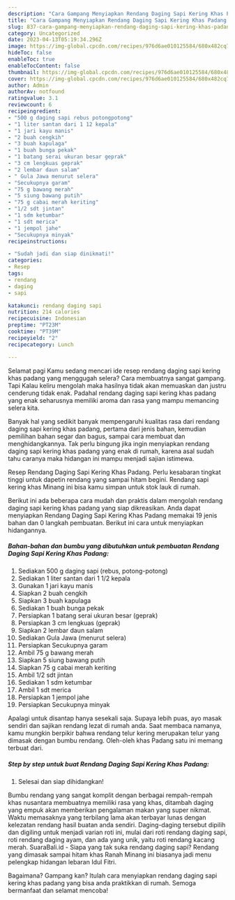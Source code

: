 ```yaml
---
description: "Cara Gampang Menyiapkan Rendang Daging Sapi Kering Khas Padang yang Bisa Manjain Lidah "
title: "Cara Gampang Menyiapkan Rendang Daging Sapi Kering Khas Padang yang Bisa Manjain Lidah "
slug: 837-cara-gampang-menyiapkan-rendang-daging-sapi-kering-khas-padang-yang-bisa-manjain-lidah
category: Uncategorized
date: 2023-04-13T05:19:34.296Z
image: https://img-global.cpcdn.com/recipes/976d6ae010125584/680x482cq70/rendang-daging-sapi-kering-khas-padang-foto-resep-utama.jpg
hideToc: false
enableToc: true
enableTocContent: false
thumbnail: https://img-global.cpcdn.com/recipes/976d6ae010125584/680x482cq70/rendang-daging-sapi-kering-khas-padang-foto-resep-utama.jpg
cover: https://img-global.cpcdn.com/recipes/976d6ae010125584/680x482cq70/rendang-daging-sapi-kering-khas-padang-foto-resep-utama.jpg
author: Admin
authorAv: notfound
ratingvalue: 3.1
reviewcount: 6
recipeingredient:
- "500 g daging sapi rebus potongpotong"
- "1 liter santan dari 1 12 kepala"
- "1 jari kayu manis"
- "2 buah cengkih"
- "3 buah kapulaga"
- "1 buah bunga pekak"
- "1 batang serai ukuran besar geprak"
- "3 cm lengkuas geprak"
- "2 lembar daun salam"
- " Gula Jawa menurut selera"
- "Secukupnya garam"
- "75 g bawang merah"
- "5 siung bawang putih"
- "75 g cabai merah keriting"
- "1/2 sdt jintan"
- "1 sdm ketumbar"
- "1 sdt merica"
- "1 jempol jahe"
- "Secukupnya minyak"
recipeinstructions:

- "Sudah jadi dan siap dinikmati!"
categories:
- Resep
tags:
- rendang
- daging
- sapi

katakunci: rendang daging sapi 
nutrition: 214 calories
recipecuisine: Indonesian
preptime: "PT23M"
cooktime: "PT39M"
recipeyield: "2"
recipecategory: Lunch

---
```



Selamat pagi Kamu sedang mencari ide resep rendang daging sapi kering khas padang yang menggugah selera? Cara membuatnya sangat gampang. Tapi Kalau keliru mengolah maka hasilnya tidak akan memuaskan dan justru cenderung tidak enak. Padahal rendang daging sapi kering khas padang yang enak seharusnya memiliki aroma dan rasa yang mampu memancing selera kita.


Banyak hal yang sedikit banyak mempengaruhi kualitas rasa dari rendang daging sapi kering khas padang, pertama dari jenis bahan, kemudian pemilihan bahan segar dan bagus, sampai cara membuat dan menghidangkannya. Tak perlu bingung jika ingin menyiapkan rendang daging sapi kering khas padang yang enak di rumah, karena asal sudah tahu caranya maka hidangan ini mampu menjadi sajian istimewa.

Resep Rendang Daging Sapi Kering Khas Padang. Perlu kesabaran tingkat tinggi untuk dapetin rendang yang sampai hitam begini. Rendang sapi kering khas Minang ini bisa kamu simpan untuk stok lauk di rumah.


Berikut ini ada beberapa cara mudah dan praktis dalam mengolah rendang daging sapi kering khas padang yang siap dikreasikan. Anda dapat menyiapkan Rendang Daging Sapi Kering Khas Padang memakai 19 jenis bahan dan 0 langkah pembuatan. Berikut ini cara untuk menyiapkan hidangannya.

<!--inarticleads1-->

##### Bahan-bahan dan bumbu yang dibutuhkan untuk pembuatan Rendang Daging Sapi Kering Khas Padang:

1. Sediakan 500 g daging sapi (rebus, potong-potong)
1. Sediakan 1 liter santan dari 1 1/2 kepala
1. Gunakan 1 jari kayu manis
1. Siapkan 2 buah cengkih
1. Siapkan 3 buah kapulaga
1. Sediakan 1 buah bunga pekak
1. Persiapkan 1 batang serai ukuran besar (geprak)
1. Persiapkan 3 cm lengkuas (geprak)
1. Siapkan 2 lembar daun salam
1. Sediakan  Gula Jawa (menurut selera)
1. Persiapkan Secukupnya garam
1. Ambil 75 g bawang merah
1. Siapkan 5 siung bawang putih
1. Siapkan 75 g cabai merah keriting
1. Ambil 1/2 sdt jintan
1. Sediakan 1 sdm ketumbar
1. Ambil 1 sdt merica
1. Persiapkan 1 jempol jahe
1. Persiapkan Secukupnya minyak


Apalagi untuk disantap hanya sesekali saja. Supaya lebih puas, ayo masak sendiri dan sajikan rendang lezat di rumah anda. Saat membaca namanya, kamu mungkin berpikir bahwa rendang telur kering merupakan telur yang dimasak dengan bumbu rendang. Oleh-oleh khas Padang satu ini memang terbuat dari. 

<!--inarticleads2-->

##### Step by step untuk buat Rendang Daging Sapi Kering Khas Padang:


1. Selesai dan siap dihidangkan!

Bumbu rendang yang sangat komplit dengan berbagai rempah-rempah khas nusantara membuatnya memiliki rasa yang khas, ditambah daging yang empuk akan memberikan pengalaman makan yang super nikmat. Waktu memasaknya yang terbilang lama akan terbayar lunas dengan kelezatan rendang hasil buatan anda sendiri. Daging-daging tersebut dipilih dan digiling untuk menjadi varian roti ini, mulai dari roti rendang daging sapi, roti rendang daging ayam, dan ada yang unik, yaitu roti rendang kacang merah. SuaraBali.id - Siapa yang tak suka rendang daging sapi? Rendang yang dimasak sampai hitam khas Ranah Minang ini biasanya jadi menu pelengkap hidangan lebaran Idul Fitri. 

Bagaimana? Gampang kan? Itulah cara menyiapkan rendang daging sapi kering khas padang yang bisa anda praktikkan di rumah. Semoga bermanfaat dan selamat mencoba!

